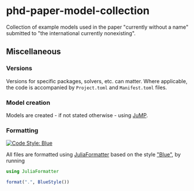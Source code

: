 # phd-paper-model-collection

Collection of example models used in the paper "currently without a name" submitted to "the international currently nonexisting".

## Miscellaneous

### Versions

Versions for specific packages, solvers, etc. can matter. Where applicable, the code is accompanied by `Project.toml` and `Manifest.toml` files.

### Model creation

Models are created - if not stated otherwise - using [JuMP](https://github.com/jump-dev/JuMP.jl).

### Formatting

[![Code Style: Blue](https://img.shields.io/badge/code%20style-blue-4495d1.svg)](https://github.com/JuliaDiff/BlueStyle)

All files are formatted using [JuliaFormatter](https://github.com/domluna/JuliaFormatter.jl) based on the style ["Blue"](https://github.com/JuliaDiff/BlueStyle), by running

```julia
using JuliaFormatter

format(".", BlueStyle())
```
